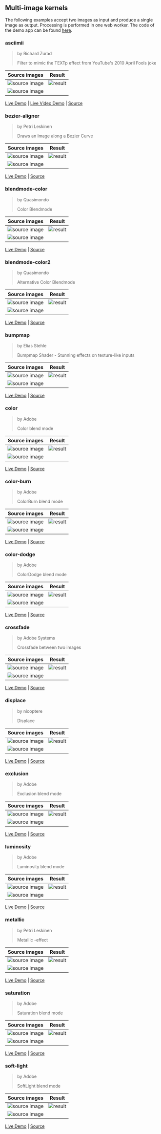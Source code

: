 ## Multi-image kernels

The following examples accept two images as input and produce a single image as output.
Processing is performed in one web worker. The code of the demo app can be found
[here](./rollup-plugin-pb2zig/demos/demo-2/src/App.jsx).

### asciimii

> by Richard Zurad
>
> Filter to mimic the TEXTp effect from YouTube's 2010 April Fools joke

| Source images                              | Result |
|--------------------------------------------|--------|
| ![source image](./img/malgorzata-socha.jpg)|![result](./img/asciimii.jpg)|
| ![source image](./img/fontmap.png)         |        |

[Live Demo](https://chung-leong.github.io/pb2zig/demo-2/?f=asciimii&i2=fontmap) |
[Live Video Demo](https://chung-leong.github.io/pb2zig/demo-6/?f=asciimii&i2=fontmap) |
[Source](../rollup-plugin-pb2zig/demos/demo-2/pbk/asciimii.pbk)

### bezier-aligner

> by Petri Leskinen
>
> Draws an Image along a Bezier Curve

| Source images                              | Result |
|--------------------------------------------|--------|
| ![source image](./img/malgorzata-socha.jpg)|![result](./img/bezier-aligner.jpg)|
| ![source image](./img/telephone-cord.png)  |        |

[Live Demo](https://chung-leong.github.io/pb2zig/demo-2/?f=bezier-aligner&i2=telephone-cord&w2=imagewidth) |
[Source](../rollup-plugin-pb2zig/demos/demo-2/pbk/bezier-aligner.pbk)

### blendmode-color

> by Quasimondo
>
> Color Blendmode

| Source images                              | Result |
|--------------------------------------------|--------|
| ![source image](./img/malgorzata-socha.jpg)|![result](./img/blendmode-color.jpg)|
| ![source image](./img/mandelbrot.jpg)      |        |

[Live Demo](https://chung-leong.github.io/pb2zig/demo-2/?f=blendmode-color) |
[Source](../rollup-plugin-pb2zig/demos/demo-2/pbk/blendmode-color.pbk)

### blendmode-color2

> by Quasimondo
>
> Alternative Color Blendmode

| Source images                              | Result |
|--------------------------------------------|--------|
| ![source image](./img/malgorzata-socha.jpg)|![result](./img/blendmode-color2.jpg)|
| ![source image](./img/mandelbrot.jpg)      |        |

[Live Demo](https://chung-leong.github.io/pb2zig/demo-2/?f=blendmode-color2) |
[Source](../rollup-plugin-pb2zig/demos/demo-2/pbk/blendmode-color2.pbk)

### bumpmap

> by Elias Stehle
>
> Bumpmap Shader - Stunning effects on texture-like inputs

| Source images                      | Result |
|------------------------------------|--------|
| ![source image](./img/zig-logo.jpg)|![result](./img/bumpmap.jpg)|
| ![source image](./img/wood.jpg)    |        |

[Live Demo](https://chung-leong.github.io/pb2zig/demo-2/?f=bumpmap&i1=zig-logo&i2=wood) |
[Source](../rollup-plugin-pb2zig/demos/demo-2/pbk/bumpmap.pbk)

### color

> by Adobe
>
> Color blend mode

| Source images                              | Result |
|--------------------------------------------|--------|
| ![source image](./img/malgorzata-socha.jpg)|![result](./img/color.jpg)|
| ![source image](./img/mandelbrot.jpg)      |        |


[Live Demo](https://chung-leong.github.io/pb2zig/demo-2/?f=color) |
[Source](../rollup-plugin-pb2zig/demos/demo-2/pbk/color.pbk)

### color-burn

> by Adobe
>
> ColorBurn blend mode

| Source images                              | Result |
|--------------------------------------------|--------|
| ![source image](./img/malgorzata-socha.jpg)|![result](./img/color-burn.jpg)|
| ![source image](./img/mandelbrot.jpg)      |        |


[Live Demo](https://chung-leong.github.io/pb2zig/demo-2/?f=color-burn) |
[Source](../rollup-plugin-pb2zig/demos/demo-2/pbk/color-burn.pbk)

### color-dodge

> by Adobe
>
> ColorDodge blend mode

| Source images                              | Result |
|--------------------------------------------|--------|
| ![source image](./img/malgorzata-socha.jpg)|![result](./img/color-dodge.jpg)|
| ![source image](./img/mandelbrot.jpg)      |        |


[Live Demo](https://chung-leong.github.io/pb2zig/demo-2/?f=color-dodge) |
[Source](../rollup-plugin-pb2zig/demos/demo-2/pbk/color-dodge.pbk)

### crossfade

> by Adobe Systems
>
> Crossfade between two images

| Source images                               | Result |
|---------------------------------------------|--------|
| ![source image](./img/malgorzata-socha.jpg) |![result](./img/crossfade.jpg)|
| ![source image](./img/malgorzata-socha2.jpg)|        |


[Live Demo](https://chung-leong.github.io/pb2zig/demo-2/?f=crossfade&i2=malgorzata-socha2) |
[Source](../rollup-plugin-pb2zig/demos/demo-2/pbk/crossfade.pbk)

### displace

> by nicoptere
>
> Displace

| Source images                              | Result |
|--------------------------------------------|--------|
| ![source image](./img/malgorzata-socha.jpg)|![result](./img/displace.jpg)|
| ![source image](./img/mandelbrot.jpg)|     |        |


[Live Demo](https://chung-leong.github.io/pb2zig/demo-2/?f=displace) |
[Source](../rollup-plugin-pb2zig/demos/demo-2/pbk/displace.pbk)

### exclusion

> by Adobe
>
> Exclusion blend mode

| Source images                              | Result |
|--------------------------------------------|--------|
| ![source image](./img/malgorzata-socha.jpg)|![result](./img/exclusion.jpg)|
| ![source image](./img/mandelbrot.jpg)|     |        |


[Live Demo](https://chung-leong.github.io/pb2zig/demo-2/?f=exclusion) |
[Source](../rollup-plugin-pb2zig/demos/demo-2/pbk/exclusion.pbk)

### luminosity

> by Adobe
>
> Luminosity blend mode

| Source images                              | Result |
|--------------------------------------------|--------|
| ![source image](./img/malgorzata-socha.jpg)|![result](./img/luminosity.jpg)|
| ![source image](./img/mandelbrot.jpg)|     |        |


[Live Demo](https://chung-leong.github.io/pb2zig/demo-2/?f=luminosity) |
[Source](../rollup-plugin-pb2zig/demos/demo-2/pbk/luminosity.pbk)

### metallic

> by Petri Leskinen
>
> Metallic -effect

| Source images                        | Result |
|--------------------------------------|--------|
| ![source image](./img/zig-logo.jpg)  |![result](./img/metallic.png)|
| ![source image](./img/stripe.png)|   |        |


[Live Demo](https://chung-leong.github.io/pb2zig/demo-2/?f=metallic&i1=zig-logo&i2=stripe) |
[Source](../rollup-plugin-pb2zig/demos/demo-2/pbk/metallic.pbk)

### saturation

> by Adobe
>
> Saturation blend mode

| Source images                              | Result |
|--------------------------------------------|--------|
| ![source image](./img/malgorzata-socha.jpg)|![result](./img/saturation.jpg)|
| ![source image](./img/mandelbrot.jpg)|     |        |


[Live Demo](https://chung-leong.github.io/pb2zig/demo-2/?f=saturation) |
[Source](../rollup-plugin-pb2zig/demos/demo-2/pbk/saturation.pbk)

### soft-light

> by Adobe
>
> SoftLight blend mode

| Source images                              | Result |
|--------------------------------------------|--------|
| ![source image](./img/malgorzata-socha.jpg)|![result](./img/soft-light.jpg)|
| ![source image](./img/mandelbrot.jpg)|     |        |


[Live Demo](https://chung-leong.github.io/pb2zig/demo-2/?f=soft-light) |
[Source](../rollup-plugin-pb2zig/demos/demo-2/pbk/soft-light.pbk)

